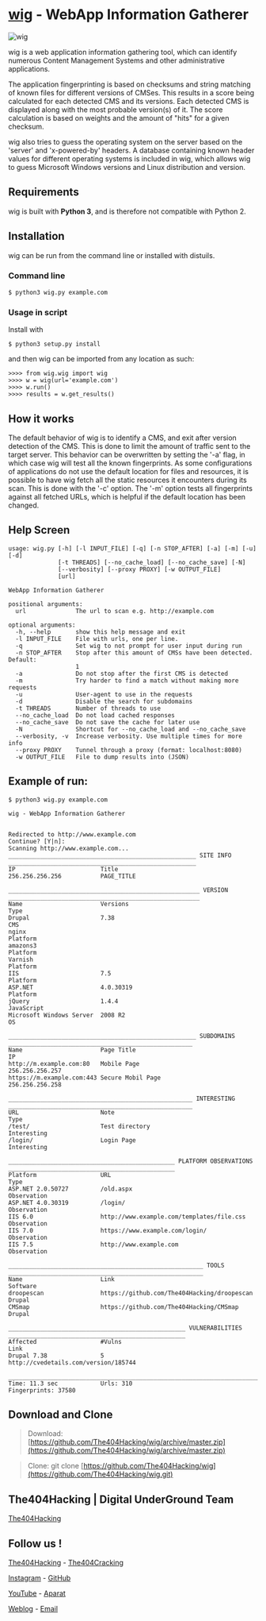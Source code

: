 # [wig](https://github.com/The404Hacking/wig) - WebApp Information Gatherer

![wig](Screenshot.png?raw=true "wig")


wig is a web application information gathering tool, which can identify numerous Content Management Systems and other administrative applications.

The application fingerprinting is based on checksums and string matching of known files for different versions of CMSes. This results in a score being calculated for each detected CMS and its versions. Each detected CMS is displayed along with the most probable version(s) of it. The score calculation is based on weights and the amount of "hits" for a given checksum.

wig also tries to guess the operating system on the server based on the 'server' and 'x-powered-by' headers. A database containing known header values for different operating systems is included in wig, which allows wig to guess Microsoft Windows versions and Linux distribution and version. 


## Requirements


wig is built with **Python 3**, and is therefore not compatible with Python 2. 



## Installation
wig can be run from the command line or installed with distuils.


### Command line
```
$ python3 wig.py example.com
```


### Usage in script
Install with 
```
$ python3 setup.py install
```

and then wig can be imported from any location as such:


```
>>>> from wig.wig import wig
>>>> w = wig(url='example.com')
>>>> w.run()
>>>> results = w.get_results()
```



## How it works


The default behavior of wig is to identify a CMS, and exit after version detection of the CMS. This is done to limit the amount of traffic sent to the target server.
This behavior can be overwritten by setting the '-a' flag, in which case wig will test all the known fingerprints.
As some configurations of applications do not use the default location for files and resources, it is possible to have wig fetch all the static resources it encounters during its scan. This is done with the '-c' option.
The '-m' option tests all fingerprints against all fetched URLs, which is helpful if the default location has been changed.



## Help Screen

```
usage: wig.py [-h] [-l INPUT_FILE] [-q] [-n STOP_AFTER] [-a] [-m] [-u] [-d]
              [-t THREADS] [--no_cache_load] [--no_cache_save] [-N]
              [--verbosity] [--proxy PROXY] [-w OUTPUT_FILE]
              [url]

WebApp Information Gatherer

positional arguments:
  url              The url to scan e.g. http://example.com

optional arguments:
  -h, --help       show this help message and exit
  -l INPUT_FILE    File with urls, one per line.
  -q               Set wig to not prompt for user input during run
  -n STOP_AFTER    Stop after this amount of CMSs have been detected. Default:
                   1
  -a               Do not stop after the first CMS is detected
  -m               Try harder to find a match without making more requests
  -u               User-agent to use in the requests
  -d               Disable the search for subdomains
  -t THREADS       Number of threads to use
  --no_cache_load  Do not load cached responses
  --no_cache_save  Do not save the cache for later use
  -N               Shortcut for --no_cache_load and --no_cache_save
  --verbosity, -v  Increase verbosity. Use multiple times for more info
  --proxy PROXY    Tunnel through a proxy (format: localhost:8080)
  -w OUTPUT_FILE   File to dump results into (JSON)
```


## Example of run:

```
$ python3 wig.py example.com

wig - WebApp Information Gatherer


Redirected to http://www.example.com
Continue? [Y|n]:
Scanning http://www.example.com...
_____________________________________________________ SITE INFO _____________________________________________________
IP                        Title                                                                                      
256.256.256.256           PAGE_TITLE                                 
                                                                                                                     
______________________________________________________ VERSION ______________________________________________________
Name                      Versions                                               Type                                
Drupal                    7.38                                                   CMS                                 
nginx                                                                            Platform                            
amazons3                                                                         Platform                            
Varnish                                                                          Platform                            
IIS                       7.5                                                    Platform                            
ASP.NET                   4.0.30319                                              Platform                            
jQuery                    1.4.4                                                  JavaScript                          
Microsoft Windows Server  2008 R2                                                OS                                  
                                                                                                                     
_____________________________________________________ SUBDOMAINS ____________________________________________________
Name                      Page Title                                             IP                                  
http://m.example.com:80   Mobile Page                                            256.256.256.257                     
https://m.example.com:443 Secure Mobil Page                                      256.256.256.258                     
                                                                                                                     
____________________________________________________ INTERESTING ____________________________________________________
URL                       Note                                                   Type                                
/test/                    Test directory                                         Interesting                         
/login/                   Login Page                                             Interesting                         
                                                                                                                     
_______________________________________________ PLATFORM OBSERVATIONS _______________________________________________
Platform                  URL                                                    Type                                
ASP.NET 2.0.50727         /old.aspx                                              Observation                         
ASP.NET 4.0.30319         /login/                                                Observation                         
IIS 6.0                   http://www.example.com/templates/file.css              Observation                         
IIS 7.0                   https://www.example.com/login/                         Observation                         
IIS 7.5                   http://www.example.com                                 Observation                         
                                                                                                                     
_______________________________________________________ TOOLS _______________________________________________________
Name                      Link                                                   Software                            
droopescan                https://github.com/The404Hacking/droopescan             Drupal                              
CMSmap                    https://github.com/The404Hacking/CMSmap                 Drupal                              
                                                                                                                     
__________________________________________________ VULNERABILITIES __________________________________________________
Affected                  #Vulns                                                 Link                                
Drupal 7.38               5                                                      http://cvedetails.com/version/185744
                                                                                                                     
_____________________________________________________________________________________________________________________
Time: 11.3 sec            Urls: 310                                              Fingerprints: 37580       
```

## Download and Clone
> Download: [https://github.com/The404Hacking/wig/archive/master.zip](https://github.com/The404Hacking/wig/archive/master.zip)

> Clone: git clone [https://github.com/The404Hacking/wig](https://github.com/The404Hacking/wig.git)

## The404Hacking | Digital UnderGround Team
[The404Hacking](https://T.me/The404Hacking)

## Follow us !
[The404Hacking](https://T.me/The404Hacking) - [The404Cracking](https://T.me/The404Cracking)

[Instagram](https://instagram.com/The404Hacking) - [GitHub](https://github.com/The404Hacking)

[YouTube](http://yon.ir/youtube404) - [Aparat](http://www.aparat.com/The404Hacking)

[Weblog](http://the404hacking.blogsky.com) - [Email](mailto:The404Hacking.Team@Gmail.Com)
